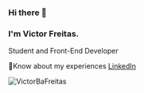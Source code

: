 ### Hi there 👋
### I'm Victor Freitas.

<p>Student and Front-End Developer</p>

📄Know about my experiences [LinkedIn](https://www.linkedin.com/in/victor-freitas-b64089240/)

<div>
    <img align="left" src="https://github-readme-stats.vercel.app/api/top-langs?username=VictorBaFreitas&show_icons=true&locale=en&layout=compact" alt="VictorBaFreitas" />
</div>
